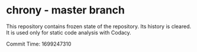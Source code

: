 # chrony - master branch

This repository contains frozen state of the repository.
Its history is cleared. It is used only for static code
analysis with Codacy.

Commit Time: 1699247310